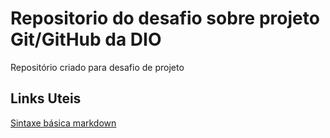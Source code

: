 # Repositorio do desafio sobre projeto Git/GitHub da DIO 
Repositório criado para desafio de projeto

## Links Uteis
[Sintaxe básica markdown](https://www.markdownguide.org/basic-syntax/)
